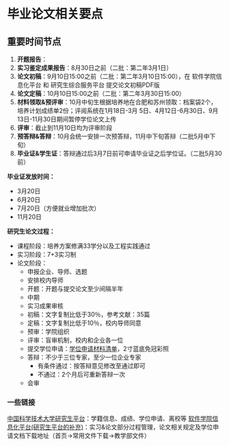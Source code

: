 # 毕业论文相关要点

## 重要时间节点

1. **开题报告**：
2. **实习鉴定成果报告**：8月30日之前（二批：第二年3月1日）
3. **论文初稿**：9月10日15:00之前（二批：第二年3月10日15:00），在 软件学院信息化平台 和 研究生综合服务平台 提交论文初稿PDF版
4. **论文定稿**：10月10日15:00之前（二批：第二年3月30日15:00）
5. **材料领取&预评审**：10月中旬生根据培养地在合肥和苏州领取：档案袋2个，培养计划成绩单2份；评阅系统在1月18日-3月 5日、4月12日-6月30日、9月13日-11月30日期间暂停学位论文上传
6. **评审**：截止到11月10日均为评审阶段
7. **预答辩&答辩**：10月会统一安排一次预答辩，11月中下旬答辩（二批5月中下旬）
8. **毕业证&学生证**：答辩通过后3月7日前可申请毕业证之后学位证。（二批5月30前）

**毕业证发放时间：**

- 3月20日
- 6月20日
- 7月20日（方便就业增加批次）
- 11月20日

**研究生论文过程：**

- 课程阶段：培养方案修满33学分以及工程实践通过
- 实习阶段：7+3实习制
- 论文阶段：
  - 申报企业、导师、选题
  - 安排校内导师
  - 开题：开题与提交论文至少间隔半年
  - 中期
  - 实习成果审核
  - 初稿：文字复制比低于30％，参考文献：35篇
  - 定稿：文字复制比低于10％，校内导师同意
  - 预审：学院组织
  - 评审：盲审机制，校内和企业各一位
  - 提交学位申请：[学位申请材料清单](https://gradschool.ustc.edu.cn/article/225)，2寸蓝底免冠彩照
  - 答辩：不少于三位专家，至少一位企业专家
    - 有条件通过：按答辩意见修改至通过即可
    - 不通过：2个月后可重新答辩一次
  - 会审

### 一些链接

[中国科学技术大学研究生平台](https://yjs1.ustc.edu.cn/)：学籍信息、成绩、学位申请、离校等
[软件学院信息化平台(研究生平台的补充)](https://mis.sse.ustc.edu.cn/)：实习&论文部分过程管理，论文相关规定及学位申请文档下载地址（首页->常用文件下载->教学部文件） 
